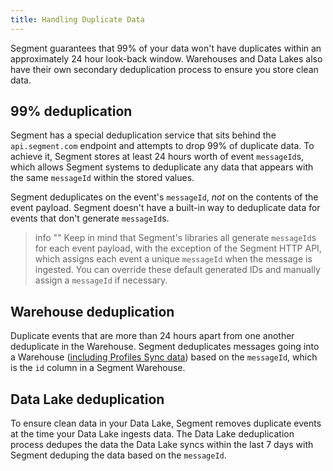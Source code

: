 ```yaml
---
title: Handling Duplicate Data
---
```


Segment guarantees that 99% of your data won't have duplicates within an approximately 24 hour look-back window. Warehouses and Data Lakes also have their own secondary deduplication process to ensure you store clean data.

## 99% deduplication

Segment has a special deduplication service that sits behind the `api.segment.com` endpoint and attempts to drop 99% of duplicate data. To achieve it, Segment stores at least 24 hours worth of event `messageId`s, which allows Segment systems to deduplicate any data that appears with the same `messageId` within the stored values.

Segment deduplicates on the event's `messageId`, _not_ on the contents of the event payload. Segment doesn't have a built-in way to deduplicate data for events that don't generate `messageId`s.

> info ""
> Keep in mind that Segment's libraries all generate `messageId`s for each event payload, with the exception of the Segment HTTP API, which assigns each event a unique `messageId` when the message is ingested. You can override these default generated IDs and manually assign a `messageId` if necessary.

## Warehouse deduplication
Duplicate events that are more than 24 hours apart from one another deduplicate in the Warehouse. Segment deduplicates messages going into a Warehouse ([including Profiles Sync data](/docs/unify/profiles-sync/)) based on the `messageId`, which is the `id` column in a Segment Warehouse.

## Data Lake deduplication
To ensure clean data in your Data Lake, Segment removes duplicate events at the time your Data Lake ingests data. The Data Lake deduplication process dedupes the data the Data Lake syncs within the last 7 days with Segment deduping the data based on the `messageId`.
